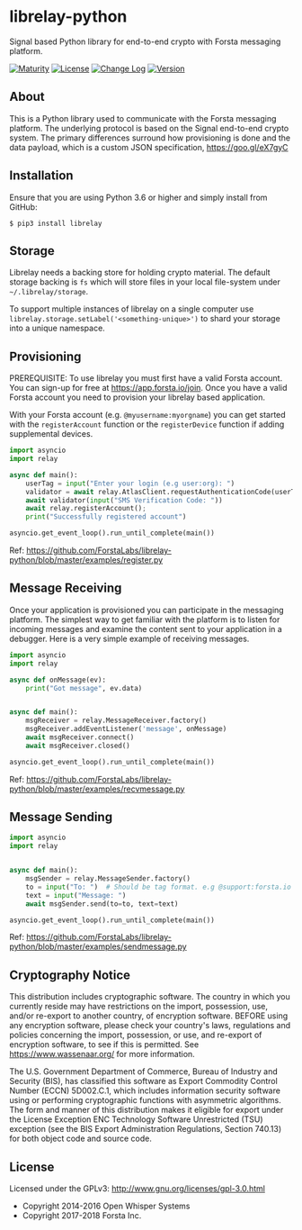 librelay-python
========
Signal based Python library for end-to-end crypto with Forsta messaging platform.

[![Maturity](https://img.shields.io/pypi/status/librelay.svg)](https://pypi.python.org/pypi/librelay)
[![License](https://img.shields.io/pypi/l/librelay.svg)](https://pypi.python.org/pypi/librelay)
[![Change Log](https://img.shields.io/badge/change-log-blue.svg)](https://github.com/ForstaLabs/librelay-python/blob/master/CHANGELOG.md)
[![Version](https://img.shields.io/pypi/v/librelay.svg)](https://pypi.python.org/pypi/librelay)


About
--------
This is a Python library used to communicate with the Forsta messaging
platform.  The underlying protocol is based on the Signal end-to-end
crypto system.  The primary differences surround how provisioning is done
and the data payload, which is a custom JSON specification,
<https://goo.gl/eX7gyC>


Installation
--------
Ensure that you are using Python 3.6 or higher and simply install from GitHub:

    $ pip3 install librelay


Storage
--------
Librelay needs a backing store for holding crypto material.  The default
storage backing is `fs` which will store files in your local file-system
under `~/.librelay/storage`.

To support multiple instances of librelay on a single computer use
`librelay.storage.setLabel('<something-unique>')` to shard your storage into
a unique namespace.


Provisioning
-------
PREREQUISITE: To use librelay you must first have a valid Forsta account.  You
can sign-up for free at <https://app.forsta.io/join>.  Once you have a valid
Forsta account you need to provision your librelay based application. 

With your Forsta account (e.g. `@myusername:myorgname`) you can get started
with the `registerAccount` function or the `registerDevice` function if adding
supplemental devices.

```python
import asyncio
import relay

async def main():
    userTag = input("Enter your login (e.g user:org): ")
    validator = await relay.AtlasClient.requestAuthenticationCode(userTag)
    await validator(input("SMS Verification Code: "))
    await relay.registerAccount();
    print("Successfully registered account")

asyncio.get_event_loop().run_until_complete(main())
```
Ref: <https://github.com/ForstaLabs/librelay-python/blob/master/examples/register.py>


Message Receiving
-------
Once your application is provisioned you can participate in the messaging
platform.   The simplest way to get familiar with the platform is to listen
for incoming messages and examine the content sent to your application in a
debugger.   Here is a very simple example of receiving messages.

```python
import asyncio
import relay

async def onMessage(ev):
    print("Got message", ev.data)


async def main():
    msgReceiver = relay.MessageReceiver.factory()
    msgReceiver.addEventListener('message', onMessage)
    await msgReceiver.connect()
    await msgReceiver.closed()

asyncio.get_event_loop().run_until_complete(main())
```
Ref: <https://github.com/ForstaLabs/librelay-python/blob/master/examples/recvmessage.py>


Message Sending
-------
```python
import asyncio
import relay


async def main():
    msgSender = relay.MessageSender.factory()
    to = input("To: ")  # Should be tag format. e.g @support:forsta.io
    text = input("Message: ")
    await msgSender.send(to=to, text=text)

asyncio.get_event_loop().run_until_complete(main())
```
Ref: <https://github.com/ForstaLabs/librelay-python/blob/master/examples/sendmessage.py>


Cryptography Notice
--------
This distribution includes cryptographic software. The country in which you
currently reside may have restrictions on the import, possession, use, and/or
re-export to another country, of encryption software.  BEFORE using any
encryption software, please check your country's laws, regulations and
policies concerning the import, possession, or use, and re-export of
encryption software, to see if this is permitted.  See
<https://www.wassenaar.org/> for more information.

The U.S. Government Department of Commerce, Bureau of Industry and Security
(BIS), has classified this software as Export Commodity Control Number (ECCN)
5D002.C.1, which includes information security software using or performing
cryptographic functions with asymmetric algorithms.  The form and manner of
this distribution makes it eligible for export under the License Exception ENC
Technology Software Unrestricted (TSU) exception (see the BIS Export
Administration Regulations, Section 740.13) for both object code and source code.


License
--------
Licensed under the GPLv3: http://www.gnu.org/licenses/gpl-3.0.html

* Copyright 2014-2016 Open Whisper Systems
* Copyright 2017-2018 Forsta Inc.
